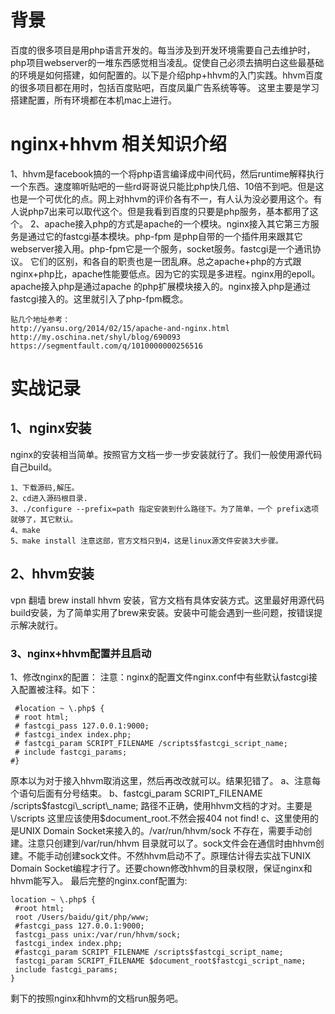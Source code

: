 # 背景
百度的很多项目是用php语言开发的。每当涉及到开发环境需要自己去维护时，php项目webserver的一堆东西感觉相当凌乱。促使自己必须去搞明白这些最基础的环境是如何搭建，如何配置的。以下是介绍php+hhvm的入门实践。hhvm百度的很多项目都在用时，包括百度贴吧，百度凤巢广告系统等等。
这里主要是学习搭建配置，所有环境都在本机mac上进行。
# nginx+hhvm 相关知识介绍
1、hhvm是facebook搞的一个将php语言编译成中间代码，然后runtime解释执行一个东西。速度嘛听贴吧的一些rd哥哥说只能比php快几倍、10倍不到吧。但是这也是一个可优化的点。网上对hhvm的评价各有不一，有人认为没必要用这个。有人说php7出来可以取代这个。但是我看到百度的只要是php服务，基本都用了这个。
2、apache接入php的方式是apache的一个模块。nginx接入其它第三方服务是通过它的fastcgi基本模块。php-fpm 是php自带的一个插件用来跟其它webserver接入用。php-fpm它是一个服务，socket服务。fastcgi是一个通讯协议。
它们的区别，和各自的职责也是一团乱麻。总之apache+php的方式跟nginx+php比，apache性能要低点。因为它的实现是多进程。nginx用的epoll。apache接入php是通过apache 的php扩展模块接入的。nginx接入php是通过fastcgi接入的。这里就引入了php-fpm概念。
```
贴几个地址参考：
http://yansu.org/2014/02/15/apache-and-nginx.html
http://my.oschina.net/shyl/blog/690093
https://segmentfault.com/q/1010000000256516
```
# 实战记录
## 1、nginx安装
nginx的安装相当简单。按照官方文档一步一步安装就行了。我们一般使用源代码自己build。
```
1、下载源码,解压。
2、cd进入源码根目录.
3、./configure --prefix=path 指定安装到什么路径下。为了简单，一个 prefix选项就够了，其它默认。
4、make
5、make install 注意这部，官方文档只到4，这是linux源文件安装3大步骤。
```
## 2、hhvm安装
vpn 翻墙 brew install hhvm 安装，官方文档有具体安装方式。这里最好用源代码build安装，为了简单实用了brew来安装。安装中可能会遇到一些问题，按错误提示解决就行。
### 3、nginx+hhvm配置并且启动
1、修改nginx的配置：
注意：nginx的配置文件nginx.conf中有些默认fastcgi接入配置被注释。如下：
```
 #location ~ \.php$ {
 # root html;
 # fastcgi_pass 127.0.0.1:9000;
 # fastcgi_index index.php;
 # fastcgi_param SCRIPT_FILENAME /scripts$fastcgi_script_name;
 # include fastcgi_params;
#}
```
原本以为对于接入hhvm取消这里，然后再改改就可以。结果犯错了。
a、注意每个语句后面有分号结束。
b、fastcgi\_param SCRIPT\_FILENAME \/scripts$fastcgi\_script\_name; 路径不正确，使用hhvm文档的才对。主要是\/scripts 这里应该使用$document\_root.不然会报404 not find!
c、这里使用的是UNIX Domain Socket来接入的。\/var\/run\/hhvm\/sock 不存在，需要手动创建。注意只创建到\/var\/run\/hhvm 目录就可以了。sock文件会在通信时由hhvm创建。不能手动创建sock文件。不然hhvm启动不了。原理估计得去实战下UNIX Domain Socket编程才行了。还要chown修改hhvm的目录权限，保证nginx和hhvm能写入。
最后完整的nginx.conf配置为:
```
location ~ \.php$ {
 #root html;
 root /Users/baidu/git/php/www;
 #fastcgi_pass 127.0.0.1:9000;
 fastcgi_pass unix:/var/run/hhvm/sock;
 fastcgi_index index.php;
 #fastcgi_param SCRIPT_FILENAME /scripts$fastcgi_script_name;
 fastcgi_param SCRIPT_FILENAME $document_root$fastcgi_script_name;
 include fastcgi_params;
}
```
剩下的按照nginx和hhvm的文档run服务吧。
